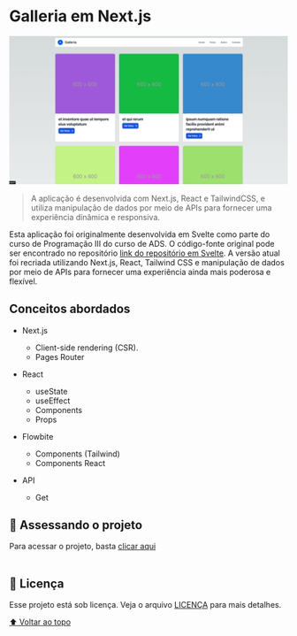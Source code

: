 # Galleria em Next.js

<img src="screenshot.PNG" alt="imagem do projeto" style="width: 700px" />

> A aplicação é desenvolvida com Next.js, React e TailwindCSS, e utiliza manipulação de dados por meio de APIs para fornecer uma experiência dinâmica e responsiva.

Esta aplicação foi originalmente desenvolvida em Svelte como parte do curso de Programação III do curso de ADS. O código-fonte original pode ser encontrado no repositório [link do repositório em Svelte](https://github.com/CristianoLedur/SveltKit-Prog3). A versão atual foi recriada utilizando Next.js, React, Tailwind CSS e manipulação de dados por meio de APIs para fornecer uma experiência ainda mais poderosa e flexível.

## Conceitos abordados

- Next.js
    - Client-side rendering (CSR).
    - Pages Router

- React
    - useState
    - useEffect
    - Components
    - Props

- Flowbite
    - Components (Tailwind)
    - Components React

- API
    - Get

## 🚀 Assessando o projeto

Para acessar o projeto, basta [clicar aqui](https://galleria-next-js.vercel.app/)<br>
<br>

## 📝 Licença

Esse projeto está sob licença. Veja o arquivo [LICENÇA](LICENSE.md) para mais detalhes.

[⬆ Voltar ao topo](#Galleria-em-Next.js)<br>
